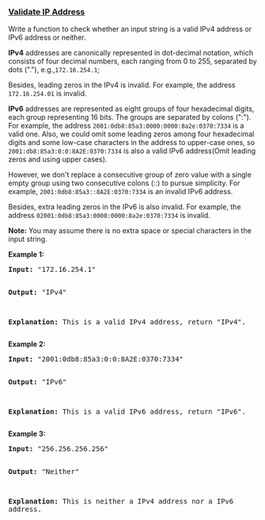 ### [Validate IP Address](https://leetcode.com/problems/validate-ip-address)

<p>
Write a function to check whether an input string is a valid IPv4 address or IPv6 address or neither.
</p>

<p>
<b>IPv4</b> addresses are canonically represented in dot-decimal notation, which consists of four decimal numbers, each ranging from 0 to 255, separated by dots ("."), e.g.,<code>172.16.254.1</code>;
</p>

<p>
Besides, leading zeros in the IPv4 is invalid. For example, the address <code>172.16.254.01</code> is invalid.
</p>

<p>
<b>IPv6</b> addresses are represented as eight groups of four hexadecimal digits, each group representing 16 bits. The groups are separated by colons (":"). For example, the address <code>2001:0db8:85a3:0000:0000:8a2e:0370:7334</code> is a valid one. Also, we could omit some leading zeros among four hexadecimal digits and some low-case characters in the address to upper-case ones, so <code>2001:db8:85a3:0:0:8A2E:0370:7334</code> is also a valid IPv6 address(Omit leading zeros and using upper cases).
</p>


<p>
However, we don't replace a consecutive group of zero value with a single empty group using two consecutive colons (::) to pursue simplicity. For example, <code>2001:0db8:85a3::8A2E:0370:7334</code> is an invalid IPv6 address.
</p>

<p>
Besides, extra leading zeros in the IPv6 is also invalid. For example, the address <code>02001:0db8:85a3:0000:0000:8a2e:0370:7334</code> is invalid.
</p>


<p><b>Note:</b>
You may assume there is no extra space or special characters in the input string.
</p>

<p><b>Example 1:</b><br />
<pre>
<b>Input:</b> "172.16.254.1"

<b>Output:</b> "IPv4"

<b>Explanation:</b> This is a valid IPv4 address, return "IPv4".
</pre>
</p>


<p><b>Example 2:</b><br />
<pre>
<b>Input:</b> "2001:0db8:85a3:0:0:8A2E:0370:7334"

<b>Output:</b> "IPv6"

<b>Explanation:</b> This is a valid IPv6 address, return "IPv6".
</pre>
</p>

<p><b>Example 3:</b><br />
<pre>
<b>Input:</b> "256.256.256.256"

<b>Output:</b> "Neither"

<b>Explanation:</b> This is neither a IPv4 address nor a IPv6 address.
</pre>
</p>
